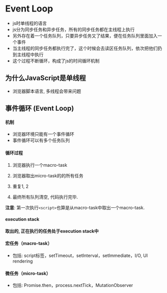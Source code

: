 # Event Loop

- js时单线程的语言
- js分为同步任务和异步任务，所有的同步任务都在主线程上执行
- 另外存在着一个任务队列，只要异步任务又了结果，便在任务队列里面加入一个事件
- 当主线程的同步任务都执行完了，这个时候会去读区任务队列，依次把他们扔到主线程中执行
- 这个过程不断循环，构成了js的时间循环机制



## 为什么JavaScript是单线程

- 浏览器脚本语言, 多线程会带来问题



## 事件循环 (Event Loop)

#### 机制

- 浏览器环境只能有一个事件循环
- 事件循环可以有多个任务队列



#### 循环过程

1. 浏览器执行一个macro-task

2. 浏览器取出micro-task的的所有任务
3. 重复1, 2
4. 最终所有队列清空, 代码执行完毕.



**注意**: 第一次执行`<script>`也算是从macro-task中取出一个macro-task.

#### execution stack

**取出的, 正在执行的任务处于execution stack中**



#### 宏任务（macro-task）

- 包括: script标签，setTimeout，setInterval，setImmediate，I/O, UI rendering



#### 微任务（micro-task）

- 包括: Promise.then，process.nextTick，MutationObserver



